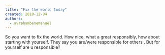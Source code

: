 ```yaml
---
title: "Fix the world today"
created: 2010-12-04
authors: 
  - avrahambenemanuel
---
```


So you want to fix the world. How nice, what a great responsibly, how about starting with yourself. They say you are/were responsible for others . But for yourself are u responsible?
